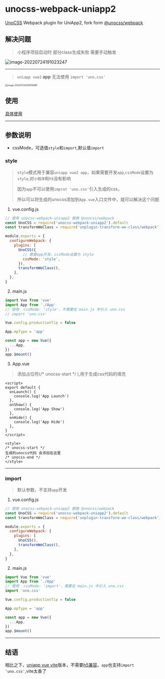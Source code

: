 # unocss-webpack-uniapp2

[UnoCSS](https://github.com/unocss/unocss) Webpack plugin for UniApp2, fork form [@unocss/webpack](https://github.com/unocss/unocss/tree/main/packages/webpack)

## 解决问题

>  小程序项目启动时 部分class生成失败 需要手动触发

![image-20220724191023247](https://fastly.jsdelivr.net/gh/MellowCo/image-host/2022/202207241910381.png)



---

>  `uniapp vue2` **app** 无法使用 `import 'uno.css'`

<img src="https://fastly.jsdelivr.net/gh/MellowCo/image-host/2022/202207242000978.png" alt="image-20220724200055889" style="zoom:50%;" />

## 使用

[具体使用](https://github.com/MellowCo/unocss-preset-weapp#uniapp-vue2)




---
## 参数说明

* cssMode，可选值`style`和`import`,默认值`import`

### style

> `style`模式用于兼容`uniapp vue2 app`，如果需要开发`app`,`cssMode`设置为`style`,对`小程序`和`h5`没有影响
>
> 因为`app`不可以使用`improt 'uno.css'`引入生成的css，
>
> 所以可以将生成的unocss添加到`App.vue`入口文件中，就可以解决这个问题

1. vue.config.js

```js
// 使用 unocss-webpack-uniapp2 替换 @unocss/webpack
const UnoCSS = require('unocss-webpack-uniapp2').default
const transformWeClass = require('unplugin-transform-we-class/webpack')

module.exports = {
  configureWebpack: {
    plugins: [
      UnoCSS({
        // 需要app开发，cssMode设置为 style
        cssMode: 'style',
      }),
      transformWeClass(),
    ],
  },
}
```

2. main.js

```js
import Vue from 'vue'
import App from './App'
// 使用  cssMode: 'style'，不需要在 main.js 中引入 uno.css
// import 'uno.css'

Vue.config.productionTip = false

App.mpType = 'app'

const app = new Vue({
  ...App,
})
app.$mount()
```

3. App.vue

> 添加占位符(/* unocss-start */ ),用于生成css代码的填充

```vue
<script>
export default {
  onLaunch() {
    console.log('App Launch')
  },
  onShow() {
    console.log('App Show')
  },
  onHide() {
    console.log('App Hide')
  },
}
</script>

<style>
/* unocss-start */
生成的unocss代码 会添加在这里
/* unocss-end */
</style>
```



---

### import

> 默认参数，不支持`app`开发

1. vue.config.js

```js
// 使用 unocss-webpack-uniapp2 替换 @unocss/webpack
const UnoCSS = require('unocss-webpack-uniapp2').default
const transformWeClass = require('unplugin-transform-we-class/webpack')

module.exports = {
  configureWebpack: {
    plugins: [
      UnoCSS(),
      transformWeClass(),
    ],
  },
}
```

2. main.js

```js
import Vue from 'vue'
import App from './App'
// 使用  cssMode: 'import'，需要在 main.js 中引入 uno.css
import 'uno.css'

Vue.config.productionTip = false

App.mpType = 'app'

const app = new Vue({
  ...App,
})
app.$mount()
```



---

## 结语

相比之下，[uniapp vue vite](https://github.com/MellowCo/unocss-preset-weapp#vite)版本，不需要[h5兼容](https://github.com/MellowCo/unocss-preset-weapp#h5兼容)，`app`也支持`import 'uno.css'`,vite太香了

